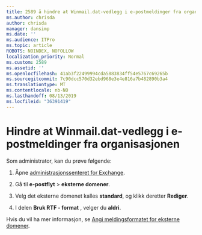 ```yaml
---
title: 2589 å hindre at Winmail.dat-vedlegg i e-postmeldinger fra organisasjonen
ms.author: chrisda
author: chrisda
manager: dansimp
ms.date: ''
ms.audience: ITPro
ms.topic: article
ROBOTS: NOINDEX, NOFOLLOW
localization_priority: Normal
ms.custom: 2589
ms.assetid: ''
ms.openlocfilehash: 41ab3f22499994cda5883834ff54e5767c69265b
ms.sourcegitcommit: 7c90dcc570d32ebd968e3e4e816a7b482890b3a4
ms.translationtype: MT
ms.contentlocale: nb-NO
ms.lasthandoff: 08/13/2019
ms.locfileid: "36391419"
---
```

# <a name="help-prevent-winmaildat-attachments-in-email-messages-from-your-organization"></a>Hindre at Winmail.dat-vedlegg i e-postmeldinger fra organisasjonen

Som administrator, kan du prøve følgende:

1. Åpne [administrasjonssenteret for Exchange](https://outlook.office365.com/ecp/).

2. Gå til **e-postflyt** > **eksterne domener**.

3. Velg det eksterne domenet kalles **standard**, og klikk deretter **Rediger**.

4. I delen **Bruk RTF - format** , velger du **aldri**.

Hvis du vil ha mer informasjon, se [Angi meldingsformatet for eksterne domener](https://docs.microsoft.com/Exchange/mail-flow-best-practices/remote-domains/remote-domains#specifying-message-format).
